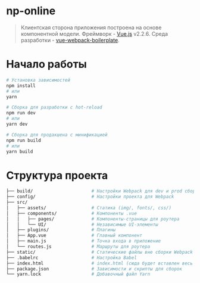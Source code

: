 # np-online

> Клиентская сторона приложения построена на основе компонентной модели.
> Фреймворк - [Vue.js](https://ru.vuejs.org) v2.2.6.
> Среда разработки - [vue-webpack-boilerplate](https://github.com/vuejs-templates/webpack).

# Начало работы

``` bash
# Установка зависимостей
npm install
# или
yarn

# Сборка для разработки с hot-reload
npm run dev
# или
yarn dev

# Сборка для продакшена с минификацией
npm run build
# или
yarn build
```

# Структура проекта

``` bash
├── build/                      # Настройки Webpack для dev и prod сборок
├── config/                     # Настройки проекта для Webpack
├── src/
│   ├── assets/                 # Статика (img/, fonts/, css/)
│   ├── components/             # Компоненты .vue
│   │   ├── pages/              # Компоненты-страницы для роутера
│   │   └── UI/                 # Независимые UI-элементы
│   ├── plugins/                # Плагины
│   ├── App.vue                 # Главный компонент
│   ├── main.js                 # Точка входа в приложение
│   └── routes.js               # Маршруты для роутера
├── static/                     # Статические файлы вне сборки Webpack (папка будет скопирована на продакшен)
├── .babelrc                    # Настройка Babel
├── index.html                  # index.html (сюда будет вставлен весь код при продакшен-сборке)
├── package.json                # Зависимости и скрипты для сборок
└── yarn.lock                   # Добавочный файл Yarn
```
